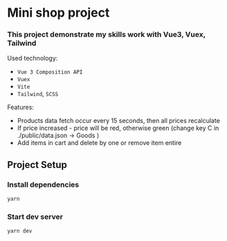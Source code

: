# Mini shop project

### This project demonstrate my skills work with Vue3, Vuex, Tailwind

Used technology:
- `Vue 3 Composition API`
- `Vuex`
- `Vite`
- `Tailwind`, `SCSS`

Features:
- Products data fetch occur every 15 seconds, then all prices recalculate
- If price increased - price will be red, otherwise green (change key C in ./public/data.json -> Goods )
- Add items in cart and delete by one or remove item entire

## Project Setup
### Install dependencies

```sh
yarn
```

### Start dev server

```sh
yarn dev
```
